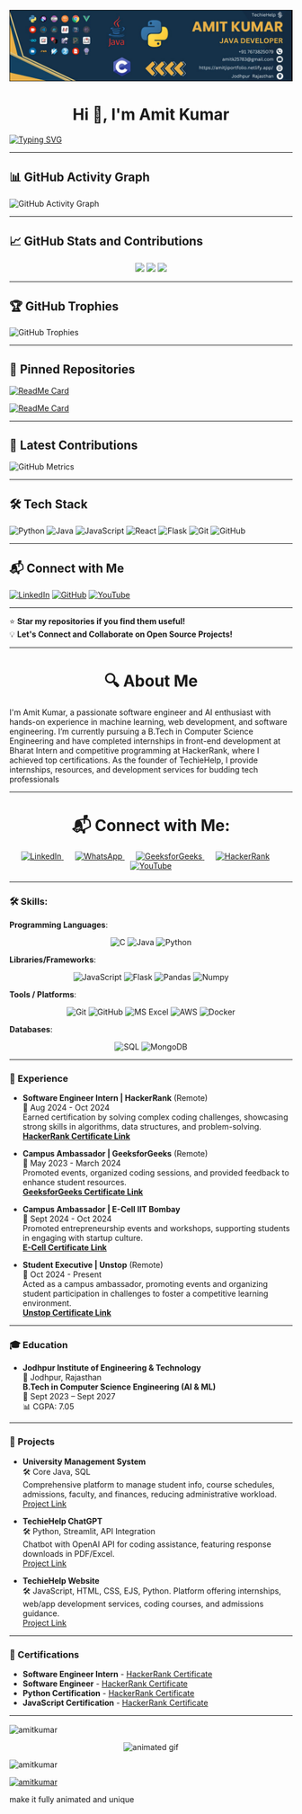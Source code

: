 ![Profile](https://github.com/amitkumardemo/amitkumardemo/blob/main/Screenshot%202024-11-05%20142655.png)


<h1 align="center">Hi 👋, I'm Amit Kumar</h1>

[![Typing SVG](https://readme-typing-svg.herokuapp.com?color=F77606&size=25&center=true&vCenter=true&width=600&lines=Machine+Learning+Engineer;Founder+of+TechieHelp;Open+Source+Contributor;Java+%7C+Python+%7C+React+%7C+Flask;GitHub+5+Star+Java+HackerRanker)](https://github.com/amitkumardemo)

---

## 📊 GitHub Activity Graph
![GitHub Activity Graph](https://github-readme-activity-graph.vercel.app/graph?username=amitkumardemo&theme=react-dark&bg_color=0D1117&color=79D7FF&line=FF69B4&point=FFD700)

---

## 📈 GitHub Stats and Contributions
<div align="center">
  <img src="https://github-readme-stats.vercel.app/api?username=amitkumardemo&show_icons=true&theme=radical" height="180px"/>
  <img src="https://github-readme-stats.vercel.app/api/top-langs/?username=amitkumardemo&layout=compact&theme=radical" height="180px"/>
  <img src="https://github-readme-streak-stats.herokuapp.com/?user=amitkumardemo&theme=radical" height="180px"/>
</div>

---

## 🏆 GitHub Trophies
![GitHub Trophies](https://github-profile-trophy.vercel.app/?username=amitkumardemo&theme=radical&column=6&margin-w=10&margin-h=10)

---

## 📌 Pinned Repositories
[![ReadMe Card](https://github-readme-stats.vercel.app/api/pin/?username=amitkumardemo&repo=EdgeCareer&theme=radical)](https://github.com/amitkumardemo/Your-Repo-Name)

[![ReadMe Card](https://github-readme-stats.vercel.app/api/pin/?username=amitkumardemo&repo=University-Management-System&theme=radical)](https://github.com/amitkumardemo/Your-Second-Repo)

---

## 🚀 Latest Contributions  
<!-- Replace GITHUB_USERNAME with your GitHub username -->
![GitHub Metrics](https://metrics.lecoq.io/amitkumardemo?template=classic&languages=1&isocalendar=1&stars=1&achievements=1&followup=1&lines=1&activity=1&repositories=1&topics=1&pagespeed=1&pagespeed.detailed=false&pagespeed.screenshot=false&languages.colors=github&languages.threshold=0%25&config.timezone=Asia%2FKolkata)

---

## 🛠 Tech Stack
![Python](https://img.shields.io/badge/Python-3776AB?style=for-the-badge&logo=python&logoColor=white)
![Java](https://img.shields.io/badge/Java-ED8B00?style=for-the-badge&logo=openjdk&logoColor=white)
![JavaScript](https://img.shields.io/badge/JavaScript-F7DF1E?style=for-the-badge&logo=javascript&logoColor=black)
![React](https://img.shields.io/badge/React-20232A?style=for-the-badge&logo=react&logoColor=61DAFB)
![Flask](https://img.shields.io/badge/Flask-000000?style=for-the-badge&logo=flask&logoColor=white)
![Git](https://img.shields.io/badge/Git-F05032?style=for-the-badge&logo=git&logoColor=white)
![GitHub](https://img.shields.io/badge/GitHub-100000?style=for-the-badge&logo=github&logoColor=white)

---

## 📬 Connect with Me
[![LinkedIn](https://img.shields.io/badge/LinkedIn-%230077B5.svg?style=for-the-badge&logo=linkedin&logoColor=white)](https://linkedin.com/in/amitkumardemo)
[![GitHub](https://img.shields.io/badge/GitHub-%23181717.svg?style=for-the-badge&logo=github&logoColor=white)](https://github.com/amitkumardemo)
[![YouTube](https://img.shields.io/badge/YouTube-%23FF0000.svg?style=for-the-badge&logo=youtube&logoColor=white)](https://youtube.com/@amitkumardemo)

---

⭐ **Star my repositories if you find them useful!**  
💡 **Let's Connect and Collaborate on Open Source Projects!**



---

<h1 align="center">🔍 About Me</h1>
I'm Amit Kumar, a passionate software engineer and AI enthusiast with hands-on experience in machine learning, web development, and software engineering. I’m currently pursuing a B.Tech in Computer Science Engineering and have completed internships in front-end development at Bharat Intern and competitive programming at HackerRank, where I achieved top certifications. As the founder of TechieHelp, I provide internships, resources, and development services for budding tech professionals

---
<h1 align="center">📬 Connect with Me:</h1>
<p align="center" style="margin-bottom: 20px;">
  <a href="https://www.linkedin.com/in/amit-kumar-686196225" target="blank" style="margin-right: 20px;">
    <img src="https://img.icons8.com/color/48/000000/linkedin.png" alt="LinkedIn" />
  </a>
  <a href="https://chat.whatsapp.com/CyqTMfdJF3dH0dvr0BLEAH" target="blank" style="margin-right: 20px;">
    <img src="https://img.icons8.com/color/48/000000/whatsapp.png" alt="WhatsApp" />
  </a>
  <a href="https://auth.geeksforgeeks.org/user/amitk25783/" target="blank" style="margin-right: 20px;">
    <img src="https://img.icons8.com/color/48/000000/GeeksforGeeks.png" alt="GeeksforGeeks" />
  </a>
  <a href="https://www.hackerrank.com/amitk25783" target="blank" style="margin-right: 20px;">
    <img src="https://img.icons8.com/external-tal-revivo-shadow-tal-revivo/48/000000/external-hackerrank-is-a-technology-company-that-focuses-on-competitive-programming-logo-shadow-tal-revivo.png" alt="HackerRank" />
  </a>
  <a href="https://www.youtube.com/@TechieHelp" target="blank">
    <img src="https://img.icons8.com/color/48/000000/youtube-play.png" alt="YouTube" />
  </a>
</p>


---

### 🛠️ Skills:

**Programming Languages**:
<p align="center">
  <img src="https://img.icons8.com/color/48/000000/c-programming.png" alt="C" width="40" height="40"/>
  <img src="https://img.icons8.com/color/48/000000/java-coffee-cup-logo.png" alt="Java" width="40" height="40"/>
  <img src="https://img.icons8.com/color/48/000000/python--v1.png" alt="Python" width="40" height="40"/>
</p>

**Libraries/Frameworks**:
<p align="center">
  <img src="https://img.icons8.com/color/48/000000/javascript.png" alt="JavaScript" width="40" height="40"/>
  <img src="https://img.icons8.com/ios-filled/50/000000/flask.png" alt="Flask" width="40" height="40"/>
  <img src="https://img.icons8.com/color/48/000000/pandas.png" alt="Pandas" width="40" height="40"/>
  <img src="https://img.icons8.com/color/48/000000/numpy.png" alt="Numpy" width="40" height="40"/>
</p>

**Tools / Platforms**:
<p align="center">
  <img src="https://img.icons8.com/color/48/000000/git.png" alt="Git" width="40" height="40"/>
  <img src="https://img.icons8.com/color/48/000000/github--v1.png" alt="GitHub" width="40" height="40"/>
  <img src="https://img.icons8.com/color/48/000000/microsoft-excel-2019--v1.png" alt="MS Excel" width="40" height="40"/>
  <img src="https://img.icons8.com/color/48/000000/amazon-web-services.png" alt="AWS" width="40" height="40"/>
  <img src="https://img.icons8.com/color/48/000000/docker.png" alt="Docker" width="40" height="40"/>
</p>

**Databases**:
<p align="center">
  <img src="https://img.icons8.com/color/48/000000/postgreesql.png" alt="SQL" width="40" height="40"/>
  <img src="https://img.icons8.com/color/48/000000/mongodb.png" alt="MongoDB" width="40" height="40"/>
</p>

---

### 💼 Experience

- **Software Engineer Intern | HackerRank** (Remote)  
  📅 Aug 2024 - Oct 2024  
  Earned certification by solving complex coding challenges, showcasing strong skills in algorithms, data structures, and problem-solving.  
  **[HackerRank Certificate Link](https://www.hackerrank.com/certificates/5a97450686cb)**  

- **Campus Ambassador | GeeksforGeeks** (Remote)  
  📅 May 2023 - March 2024  
  Promoted events, organized coding sessions, and provided feedback to enhance student resources.  
  **[GeeksforGeeks Certificate Link](https://www.linkedin.com/posts/amit-kumar-686196225_geeksforgeeks-campusmantri-jiet-activity-7186988956800925696-XwPY?utm_source=share&utm_medium=member_desktop)**  

- **Campus Ambassador | E-Cell IIT Bombay**  
  📅 Sept 2024 - Oct 2024  
  Promoted entrepreneurship events and workshops, supporting students in engaging with startup culture.  
  **[E-Cell Certificate Link](https://www.linkedin.com/posts/amit-kumar-686196225_campusambassador-careerdevelopment-leadership-activity-7238250892322328576-cJUT?utm_source=share&utm_medium=member_desktop)**  

- **Student Executive | Unstop** (Remote)  
  📅 Oct 2024 - Present  
  Acted as a campus ambassador, promoting events and organizing student participation in challenges to foster a competitive learning environment.  
  **[Unstop Certificate Link](https://www.linkedin.com/posts/amit-kumar-686196225_beunstoppable-unstop-studentexecutive-activity-7252012924246917121-MMqI?utm_source=share&utm_medium=member_desktop)**  

---

### 🎓 Education

- **Jodhpur Institute of Engineering & Technology**  
  📍 Jodhpur, Rajasthan  
  **B.Tech in Computer Science Engineering (AI & ML)**  
  📅 Sept 2023 – Sept 2027  
  📊 CGPA: 7.05  

---

### 🔬 Projects

- **University Management System**  
  🛠️ Core Java, SQL  
  Comprehensive platform to manage student info, course schedules, admissions, faculty, and finances, reducing administrative workload.  
  [Project Link](https://github.com/amitkumardemo/University-Management-System)

- **TechieHelp ChatGPT**  
  🛠️ Python, Streamlit, API Integration  
  Chatbot with OpenAI API for coding assistance, featuring response downloads in PDF/Excel.  
  [Project Link](https://techieappchatbot.streamlit.app/)

- **TechieHelp Website**  
  🛠️ JavaScript, HTML, CSS, EJS, Python.
  Platform offering internships, web/app development services, coding courses, and admissions guidance.  
  [Project Link](https://techiehelpt.netlify.app/home)

---

### 📜 Certifications

- **Software Engineer Intern** - [HackerRank Certificate](https://www.hackerrank.com/certificates/5a97450686cb)
- **Software Engineer** - [HackerRank Certificate](https://www.hackerrank.com/certificates/97e9548d5b6e)
- **Python Certification** - [HackerRank Certificate](https://www.hackerrank.com/certificates/c23baa6903d4)
- **JavaScript Certification** - [HackerRank Certificate](https://www.hackerrank.com/certificates/8611d7795b4a)

---




<p><img align="center" src="https://github-readme-stats.vercel.app/api/top-langs?username=amitkumar&show_icons=true&locale=en&layout=compact" alt="amitkumar" /></p>

<p align="center">
  <img src="https://github.com/AmitKumarDemo/AmitKumarDemo/raw/main/assets/animation.gif" alt="animated gif" />
</p>

<p align="left"> <img src="https://komarev.com/ghpvc/?username=amitkumar&label=Profile%20views&color=0e75b6&style=flat" alt="amitkumar" /> </p>

<p align="left"> <a href="https://github.com/ryo-ma/github-profile-trophy"><img src="https://github-profile-trophy.vercel.app/?username=amitkumar" alt="amitkumar" /></a> </p>
 make it fully animated and unique 
